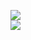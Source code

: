 [![](https://img.shields.io/badge/Made%20With-Github%20Spray-lightgrey.svg?style=for-the-badge&logo=github)](https://github.com/Annihil/github-spray#1428)  
[![](https://i.imgur.com/2DrTn0Z.gif)](https://github.com/Annihil/github-spray)